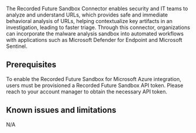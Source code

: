 The Recorded Future Sandbox Connector enables security and IT teams to analyze and understand URLs, which provides safe and immediate behavioral analysis of URLs, helping contextualize key artifacts in an investigation, leading to faster triage. Through this connector, organizations can incorporate the malware analysis sandbox into automated workflows with applications such as Microsoft Defender for Endpoint and Microsoft Sentinel.
## Prerequisites

To enable the Recorded Future Sandbox for Microsoft Azure integration, users must be provisioned a Recorded Future Sandbox API token. Please reach to your account manager to obtain the necessary API token.

## Known issues and limitations

N/A
